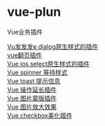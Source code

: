 # vue-plun
Vue业务插件


[Vu发发发e dialog原生样式的插件](https://github.com/zhanglongdream/vue-plun/tree/dialog-pc)<br/>
[vue翻页插件](https://github.com/zhanglongdream/vue-plun/tree/paginate)<br/>
[Vue ios select原生样式的插件](https://github.com/zhanglongdream/vue-plun/tree/select-ios)<br/>
[Vue spinner 等待样式](https://github.com/zhanglongdream/vue-plun/tree/spinner)<br/>
[Vue toast 提示信息](https://github.com/zhanglongdream/vue-plun/tree/toast)<br/>
[Vue 操作延长插件](https://github.com/zhanglongdream/vue-plun/tree/vue-message)<br/>
[Vue 图片蒙版插件](https://github.com/zhanglongdream/vue-plun/tree/enlargeImage)<br/>
[Vue 图片放大效果](https://github.com/zhanglongdream/vue-plun/tree/imgBig)<br/>
[Vue checkbox美化插件](https://github.com/zhanglongdream/vue-plun/tree/switch)<br/>
